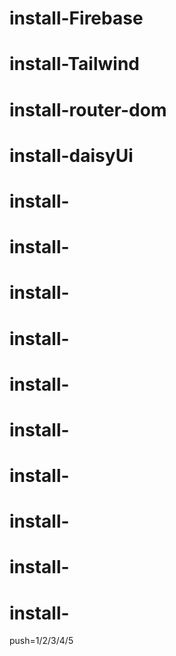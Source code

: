 # install-Firebase
# install-Tailwind
# install-router-dom
# install-daisyUi
# install-
# install-
# install-
# install-
# install-
# install-
# install-
# install-
# install-
# install-

push=1/2/3/4/5